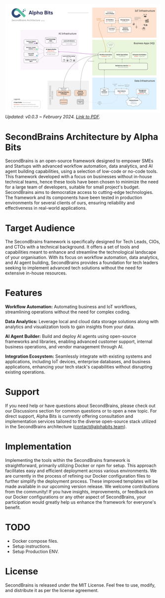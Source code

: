 ![SecondBrains](assets/images/v0.0.3.jpg)
*Updated: v0.0.3 ~ February 2024. [Link to PDF](assets/pdfs/v0.0.3.pdf).*

# SecondBrains Architecture by Alpha Bits

SecondBrains is an open-source framework designed to empower SMEs and Startups with advanced workflow automation, data analytics, and AI agent building capabilities, using a selection of low-code or no-code tools. This framework developed with a focus on businesses without in-house technical teams, hence these tools have been chosen to minimize the need for a large team of developers, suitable for small project's budget. SecondBrains aims to democratize access to cutting-edge technologies. The framework and its components have been tested in production environments for several clients of ours, ensuring reliability and effectiveness in real-world applications.

# Target Audience

The SecondBrains framework is specifically designed for Tech Leads, CIOs, and CTOs with a technical background. It offers a set of tools and capabilities meant to enhance and streamline the technological landscape of your organisation. With its focus on workflow automation, data analytics, and AI agent building, SecondBrains provides a foundation for tech leaders seeking to implement advanced tech solutions without the need for extensive in-house resources.

# Features

**Workflow Automation:** Automating business and IoT workflows, streamlining operations without the need for complex coding.

**Data Analytics:** Leverage local and cloud data storage solutions along with analytics and visualization tools to gain insights from your data.

**AI Agent Builder:** Build and deploy AI agents using open-source frameworks and libraries, enabling advanced customer support, internal business operations, and vendor management through AI.

**Integration Ecosystem:** Seamlessly integrate with existing systems and applications, including IoT devices, enterprise databases, and business applications, enhancing your tech stack's capabilities without disrupting existing operations.

# Support
If you need help or have questions about SecondBrains, please check out our Discussions section for common questions or to open a new topic. For direct support, Alpha Bits is currently offering consultation and implementation services tailored to the diverse open-source stack utilized in the SecondBrains architecture ([contact@alphabits.team](mailto:contact@alphabits.team)).

# Implementation

Implementing the tools within the SecondBrains framework is straightforward, primarily utilizing Docker or npm for setup. This approach facilitates easy and efficient deployment across various environments. We are currently in the process of refining our Docker configuration files to further simplify the deployment process. These improved templates will be made available in our upcoming version release. We welcome contributions from the community! If you have insights, improvements, or feedback on our Docker configurations or any other aspect of SecondBrains, your participation would greatly help us enhance the framework for everyone's benefit.

# TODO

- Docker compose files.
- Setup instructions.
- Setup Production ENV.

# License
SecondBrains is released under the MIT License. Feel free to use, modify, and distribute it as per the license agreement.
